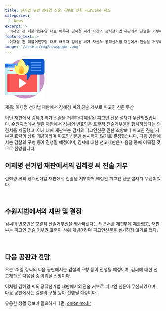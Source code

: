 ```yaml
---
title: 선거법 위반 김혜경 진술 거부로 인한 피고인신문 취소
categories:
  - News
excerpt: >
  이재명 전 더불어민주당 대표 배우자 김혜경 씨가 자신의 공직선거법 재판에서 진술을 거부해 예정된 피고인 신문절차가 무산됐습니다. 김씨의 변호인은 포괄적 진술거부권을 행사한다는 의견서를 재판부에 제출했고, 재판부는 피고인 진술 거부권의 효력을 우선시하여 피고인신문을 실시하지 않기로 결정했습니다. 다음 공판에서는 검찰의 구형 등이 진행되며, 선고재판은 다음달 중 예정되어 있습니다.
feature_text: >
  이재명 전 더불어민주당 대표 배우자 김혜경 씨가 자신의 공직선거법 재판에서 진술을 거부해 예정된 피고인 신문절차가 무산됐습니다. 김씨의 변호인은 포괄적 진술거부권을 행사한다는 의견서를 재판부에 제출했고, 재판부는 피고인 진술 거부권의 효력을 우선시하여 피고인신문을 실시하지 않기로 결정했습니다. 다음 공판에서는 검찰의 구형 등이 진행되며, 선고재판은 다음달 중 예정되어 있습니다.
image: '/assets/img/newspaper.png'
---
```


<p><img src="/assets/img/news.png" alt="rentncar 속보" /></p>

<p>제목: 이재명 선거법 재판에서 김혜경 씨의 진술 거부로 피고인 신문 무산</p>

<p>이번 재판에서 김혜경 씨가 진술을 거부하여 예정된 피고인 신문 절차가 무산되었습니다. 수원지법에서 열린 재판에서 김씨의 변호인은 포괄적 진술거부권을 행사하겠다는 의견서를 제출했고, 이에 대해 재판부는 검사의 피고인신문 권한 조항보다 피고인 진술 거부권 효력이 상위 개념이라며 피고인신문을 실시하지 않기로 결정했습니다. 다음 공판에서는 검찰의 구형 등이 진행될 예정이며, 김씨에 대한 선고재판은 다음달 중에 이뤄질 것으로 전망됩니다.</p>

<h2 data-ke-size="size26">이재명 선거법 재판에서의 김혜경 씨 진술 거부</h2>

<p>김혜경 씨의 공직선거법 재판에서 진술을 거부하며 예정된 피고인 신문 절차가 무산되었다.</p>

<p data-ke-size="size16">&nbsp;</p>

<h2 data-ke-size="size26">수원지법에서의 재판 및 결정</h2>

<p>김씨의 변호인은 포괄적 진술거부권을 행사하겠다는 의견서를 재판부에 제출했고, 재판부는 피고인 진술 거부권 효력이 상위 개념이라며 피고인신문을 실시하지 않기로 했다.</p>

<p data-ke-size="size16">&nbsp;</p>

<h2 data-ke-size="size26">다음 공판과 전망</h2>

<p>오는 25일 김씨의 다음 공판에서는 검찰의 구형 등이 진행될 예정이며, 김씨에 대한 선고재판은 다음달 중 이뤄질 전망이다.</p>

<p>이처럼 김혜경 씨의 공직선거법 재판에서의 진술 거부로 피고인 신문이 무산되었으며, 다음 공판에서는 검찰의 구형 등이 진행될 예정이다.</p>
유용한 생활 정보가 필요하시다면, <a href="https://onioninfo.kr" rel="dofollow">onioninfo.kr</a>


